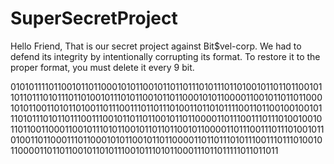 # SuperSecretProject

Hello Friend, 
That is our secret project against Bit$vel-corp. 
We had to defend its integrity by intentionally corrupting its format. 
To restore it to the proper format, you must delete it every 9 bit.

010101111011001011011000101011001011011011101011101101001011011011001011011011101011101101001011101011001011011000101011000011001011011011000101011001101011010011011100111011011101001101101011110011011001001001011101011101011011100111001011011011001011011000011011100111011101001001011011001100011001011101011001011011011001011000011011100111011101001011010011011000111011000101011001011011000011011011101011100111011101001011000011011011001011010111001011101011000111011011111011011011
